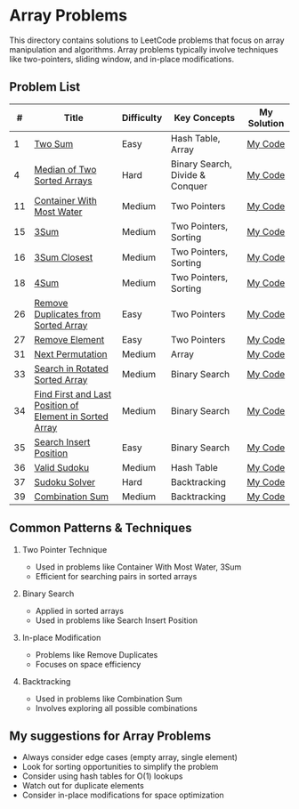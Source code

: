 # Array Problems
This directory contains solutions to LeetCode problems that focus on array manipulation and algorithms. Array problems typically involve techniques like two-pointers, sliding window, and in-place modifications.

## Problem List
| # | Title | Difficulty | Key Concepts |  My Solution |
|---|-------|------------|--------------|--------------|
| 1 | [Two Sum](https://leetcode.com/problems/two-sum/) | Easy | Hash Table, Array |[My Code](https://github.com/ArmanBehnam/Leetcode/tree/main/array/1) |
| 4 | [Median of Two Sorted Arrays](https://leetcode.com/problems/median-of-two-sorted-arrays/) | Hard | Binary Search, Divide & Conquer |[My Code](https://github.com/ArmanBehnam/Leetcode/tree/main/array/4) |
| 11 | [Container With Most Water](https://leetcode.com/problems/container-with-most-water/) | Medium | Two Pointers |[My Code](https://github.com/ArmanBehnam/Leetcode/tree/main/array/11) |
| 15 | [3Sum](https://leetcode.com/problems/3sum/) | Medium | Two Pointers, Sorting |[My Code](https://github.com/ArmanBehnam/Leetcode/tree/main/array/15) |
| 16 | [3Sum Closest](https://leetcode.com/problems/3sum-closest/) | Medium | Two Pointers, Sorting |[My Code](https://github.com/ArmanBehnam/Leetcode/tree/main/array/16) |
| 18 | [4Sum](https://leetcode.com/problems/4sum/) | Medium | Two Pointers, Sorting |[My Code](https://github.com/ArmanBehnam/Leetcode/tree/main/array/18) |
| 26 | [Remove Duplicates from Sorted Array](https://leetcode.com/problems/remove-duplicates-from-sorted-array/) | Easy | Two Pointers |[My Code](https://github.com/ArmanBehnam/Leetcode/tree/main/array/26) |
| 27 | [Remove Element](https://leetcode.com/problems/remove-element/) | Easy | Two Pointers |[My Code](https://github.com/ArmanBehnam/Leetcode/tree/main/array/27) |
| 31 | [Next Permutation](https://leetcode.com/problems/next-permutation/) | Medium | Array |[My Code](https://github.com/ArmanBehnam/Leetcode/tree/main/array/31) |
| 33 | [Search in Rotated Sorted Array](https://leetcode.com/problems/search-in-rotated-sorted-array/) | Medium | Binary Search |[My Code](https://github.com/ArmanBehnam/Leetcode/tree/main/array/33) |
| 34 | [Find First and Last Position of Element in Sorted Array](https://leetcode.com/problems/find-first-and-last-position-of-element-in-sorted-array/) | Medium | Binary Search |[My Code](https://github.com/ArmanBehnam/Leetcode/tree/main/array/34) |
| 35 | [Search Insert Position](https://leetcode.com/problems/search-insert-position/) | Easy | Binary Search |[My Code](https://github.com/ArmanBehnam/Leetcode/tree/main/array/35) |
| 36 | [Valid Sudoku](https://leetcode.com/problems/valid-sudoku/) | Medium | Hash Table |[My Code](https://github.com/ArmanBehnam/Leetcode/tree/main/array/36) |
| 37 | [Sudoku Solver](https://leetcode.com/problems/sudoku-solver/) | Hard | Backtracking |[My Code](https://github.com/ArmanBehnam/Leetcode/tree/main/array/37) |
| 39 | [Combination Sum](https://leetcode.com/problems/combination-sum/) | Medium | Backtracking |[My Code](https://github.com/ArmanBehnam/Leetcode/tree/main/array/39) |

## Common Patterns & Techniques
1. Two Pointer Technique
   - Used in problems like Container With Most Water, 3Sum
   - Efficient for searching pairs in sorted arrays

2. Binary Search
   - Applied in sorted arrays
   - Used in problems like Search Insert Position

3. In-place Modification
   - Problems like Remove Duplicates
   - Focuses on space efficiency

4. Backtracking
   - Used in problems like Combination Sum
   - Involves exploring all possible combinations

## My suggestions for Array Problems
- Always consider edge cases (empty array, single element)
- Look for sorting opportunities to simplify the problem
- Consider using hash tables for O(1) lookups
- Watch out for duplicate elements
- Consider in-place modifications for space optimization